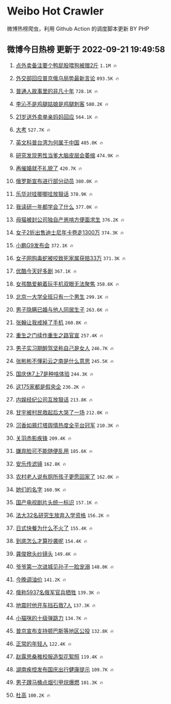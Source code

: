 # Weibo Hot Crawler 



微博热榜爬虫，利用 Github Action 的调度脚本更新 BY PHP 


## 微博今日热榜 更新于 2022-09-21 19:49:58 
1. [点外卖备注要个鸭屁股喂狗被赠2斤](https://s.weibo.com/weibo?q=%23%E7%82%B9%E5%A4%96%E5%8D%96%E5%A4%87%E6%B3%A8%E8%A6%81%E4%B8%AA%E9%B8%AD%E5%B1%81%E8%82%A1%E5%96%82%E7%8B%97%E8%A2%AB%E8%B5%A02%E6%96%A4%23&t=31&band_rank=1&Refer=top) `1.1M 🔥` 

1. [外交部回应普京俄乌局势最新言论](https://s.weibo.com/weibo?q=%23%E5%A4%96%E4%BA%A4%E9%83%A8%E5%9B%9E%E5%BA%94%E6%99%AE%E4%BA%AC%E4%BF%84%E4%B9%8C%E5%B1%80%E5%8A%BF%E6%9C%80%E6%96%B0%E8%A8%80%E8%AE%BA%23&t=31&band_rank=2&Refer=top) `893.5K 🔥` 

1. [普通人故事里的非凡十年](https://s.weibo.com/weibo?q=%23%E6%99%AE%E9%80%9A%E4%BA%BA%E6%95%85%E4%BA%8B%E9%87%8C%E7%9A%84%E9%9D%9E%E5%87%A1%E5%8D%81%E5%B9%B4%23&t=31&band_rank=3&Refer=top) `728.1K 🔥` 

1. [李沁不是鸡腿姑娘是鸡腿刺客](https://s.weibo.com/weibo?q=%23%E6%9D%8E%E6%B2%81%E4%B8%8D%E6%98%AF%E9%B8%A1%E8%85%BF%E5%A7%91%E5%A8%98%E6%98%AF%E9%B8%A1%E8%85%BF%E5%88%BA%E5%AE%A2%23&t=31&band_rank=4&Refer=top) `580.2K 🔥` 

1. [21岁送外卖单亲妈妈回应](https://s.weibo.com/weibo?q=%2321%E5%B2%81%E9%80%81%E5%A4%96%E5%8D%96%E5%8D%95%E4%BA%B2%E5%A6%88%E5%A6%88%E5%9B%9E%E5%BA%94%23&t=31&band_rank=5&Refer=top) `564.1K 🔥` 

1. [大考](https://s.weibo.com/weibo?q=%23%E5%A4%A7%E8%80%83%23&t=31&band_rank=6&Refer=top) `527.7K 🔥` 

1. [英文科普台湾为何属于中国](https://s.weibo.com/weibo?q=%23%E8%8B%B1%E6%96%87%E7%A7%91%E6%99%AE%E5%8F%B0%E6%B9%BE%E4%B8%BA%E4%BD%95%E5%B1%9E%E4%BA%8E%E4%B8%AD%E5%9B%BD%23&t=31&band_rank=7&Refer=top) `485.0K 🔥` 

1. [研究发现男性当爹大脑皮层会萎缩](https://s.weibo.com/weibo?q=%23%E7%A0%94%E7%A9%B6%E5%8F%91%E7%8E%B0%E7%94%B7%E6%80%A7%E5%BD%93%E7%88%B9%E5%A4%A7%E8%84%91%E7%9A%AE%E5%B1%82%E4%BC%9A%E8%90%8E%E7%BC%A9%23&t=31&band_rank=8&Refer=top) `474.9K 🔥` 

1. [再催婚就不礼貌了](https://s.weibo.com/weibo?q=%23%E5%86%8D%E5%82%AC%E5%A9%9A%E5%B0%B1%E4%B8%8D%E7%A4%BC%E8%B2%8C%E4%BA%86%23&t=31&band_rank=9&Refer=top) `420.7K 🔥` 

1. [俄罗斯宣布进行部分动员](https://s.weibo.com/weibo?q=%23%E4%BF%84%E7%BD%97%E6%96%AF%E5%AE%A3%E5%B8%83%E8%BF%9B%E8%A1%8C%E9%83%A8%E5%88%86%E5%8A%A8%E5%91%98%23&t=31&band_rank=10&Refer=top) `380.0K 🔥` 

1. [乐华对哇唧唧哇放狠话](https://s.weibo.com/weibo?q=%23%E4%B9%90%E5%8D%8E%E5%AF%B9%E5%93%87%E5%94%A7%E5%94%A7%E5%93%87%E6%94%BE%E7%8B%A0%E8%AF%9D%23&t=31&band_rank=11&Refer=top) `378.9K 🔥` 

1. [我读研一年都学会了什么](https://s.weibo.com/weibo?q=%23%E6%88%91%E8%AF%BB%E7%A0%94%E4%B8%80%E5%B9%B4%E9%83%BD%E5%AD%A6%E4%BC%9A%E4%BA%86%E4%BB%80%E4%B9%88%23&t=31&band_rank=12&Refer=top) `377.0K 🔥` 

1. [母猫被封公司独自产崽啃方便面求生](https://s.weibo.com/weibo?q=%23%E6%AF%8D%E7%8C%AB%E8%A2%AB%E5%B0%81%E5%85%AC%E5%8F%B8%E7%8B%AC%E8%87%AA%E4%BA%A7%E5%B4%BD%E5%95%83%E6%96%B9%E4%BE%BF%E9%9D%A2%E6%B1%82%E7%94%9F%23&t=31&band_rank=13&Refer=top) `376.2K 🔥` 

1. [女子2折出售迪士尼年卡卷走1300万](https://s.weibo.com/weibo?q=%23%E5%A5%B3%E5%AD%902%E6%8A%98%E5%87%BA%E5%94%AE%E8%BF%AA%E5%A3%AB%E5%B0%BC%E5%B9%B4%E5%8D%A1%E5%8D%B7%E8%B5%B01300%E4%B8%87%23&t=31&band_rank=14&Refer=top) `374.3K 🔥` 

1. [小鹏G9发布会](https://s.weibo.com/weibo?q=%23%E5%B0%8F%E9%B9%8FG9%E5%8F%91%E5%B8%83%E4%BC%9A%23&t=31&band_rank=15&Refer=top) `372.1K 🔥` 

1. [女子网购毒蛇被咬致死家属获赔33万](https://s.weibo.com/weibo?q=%23%E5%A5%B3%E5%AD%90%E7%BD%91%E8%B4%AD%E6%AF%92%E8%9B%87%E8%A2%AB%E5%92%AC%E8%87%B4%E6%AD%BB%E5%AE%B6%E5%B1%9E%E8%8E%B7%E8%B5%9433%E4%B8%87%23&t=31&band_rank=16&Refer=top) `371.3K 🔥` 

1. [优酷今天好多剧](https://s.weibo.com/weibo?q=%23%E4%BC%98%E9%85%B7%E4%BB%8A%E5%A4%A9%E5%A5%BD%E5%A4%9A%E5%89%A7%23&t=31&band_rank=17&Refer=top) `367.1K 🔥` 

1. [女孩酷爱躺着玩手机双眼无法聚焦](https://s.weibo.com/weibo?q=%23%E5%A5%B3%E5%AD%A9%E9%85%B7%E7%88%B1%E8%BA%BA%E7%9D%80%E7%8E%A9%E6%89%8B%E6%9C%BA%E5%8F%8C%E7%9C%BC%E6%97%A0%E6%B3%95%E8%81%9A%E7%84%A6%23&t=31&band_rank=18&Refer=top) `358.6K 🔥` 

1. [北京一大学全班只有一个男生](https://s.weibo.com/weibo?q=%23%E5%8C%97%E4%BA%AC%E4%B8%80%E5%A4%A7%E5%AD%A6%E5%85%A8%E7%8F%AD%E5%8F%AA%E6%9C%89%E4%B8%80%E4%B8%AA%E7%94%B7%E7%94%9F%23&t=31&band_rank=19&Refer=top) `299.1K 🔥` 

1. [男子隐瞒已婚与他人同居生子](https://s.weibo.com/weibo?q=%23%E7%94%B7%E5%AD%90%E9%9A%90%E7%9E%92%E5%B7%B2%E5%A9%9A%E4%B8%8E%E4%BB%96%E4%BA%BA%E5%90%8C%E5%B1%85%E7%94%9F%E5%AD%90%23&t=31&band_rank=20&Refer=top) `263.6K 🔥` 

1. [张翰让我戒掉了手机](https://s.weibo.com/weibo?q=%23%E5%BC%A0%E7%BF%B0%E8%AE%A9%E6%88%91%E6%88%92%E6%8E%89%E4%BA%86%E6%89%8B%E6%9C%BA%23&t=31&band_rank=21&Refer=top) `260.8K 🔥` 

1. [重生之门续作重生之路官宣](https://s.weibo.com/weibo?q=%23%E9%87%8D%E7%94%9F%E4%B9%8B%E9%97%A8%E7%BB%AD%E4%BD%9C%E9%87%8D%E7%94%9F%E4%B9%8B%E8%B7%AF%E5%AE%98%E5%AE%A3%23&t=31&band_rank=22&Refer=top) `257.4K 🔥` 

1. [男子实习期醉驾坚称自己是女人](https://s.weibo.com/weibo?q=%23%E7%94%B7%E5%AD%90%E5%AE%9E%E4%B9%A0%E6%9C%9F%E9%86%89%E9%A9%BE%E5%9D%9A%E7%A7%B0%E8%87%AA%E5%B7%B1%E6%98%AF%E5%A5%B3%E4%BA%BA%23&t=31&band_rank=23&Refer=top) `246.7K 🔥` 

1. [张彬彬不懂彩云之南是什么意思](https://s.weibo.com/weibo?q=%23%E5%BC%A0%E5%BD%AC%E5%BD%AC%E4%B8%8D%E6%87%82%E5%BD%A9%E4%BA%91%E4%B9%8B%E5%8D%97%E6%98%AF%E4%BB%80%E4%B9%88%E6%84%8F%E6%80%9D%23&t=31&band_rank=24&Refer=top) `245.5K 🔥` 

1. [国庆休7上7是种啥体验](https://s.weibo.com/weibo?q=%23%E5%9B%BD%E5%BA%86%E4%BC%917%E4%B8%8A7%E6%98%AF%E7%A7%8D%E5%95%A5%E4%BD%93%E9%AA%8C%23&t=31&band_rank=25&Refer=top) `244.3K 🔥` 

1. [这175家都是假央企](https://s.weibo.com/weibo?q=%23%E8%BF%99175%E5%AE%B6%E9%83%BD%E6%98%AF%E5%81%87%E5%A4%AE%E4%BC%81%23&t=31&band_rank=26&Refer=top) `236.2K 🔥` 

1. [内娱经纪公司互放狠话](https://s.weibo.com/weibo?q=%23%E5%86%85%E5%A8%B1%E7%BB%8F%E7%BA%AA%E5%85%AC%E5%8F%B8%E4%BA%92%E6%94%BE%E7%8B%A0%E8%AF%9D%23&t=31&band_rank=27&Refer=top) `213.8K 🔥` 

1. [甘宇被村民救起后大哭了一场](https://s.weibo.com/weibo?q=%23%E7%94%98%E5%AE%87%E8%A2%AB%E6%9D%91%E6%B0%91%E6%95%91%E8%B5%B7%E5%90%8E%E5%A4%A7%E5%93%AD%E4%BA%86%E4%B8%80%E5%9C%BA%23&t=31&band_rank=28&Refer=top) `212.0K 🔥` 

1. [沉香如屑灯塔舆情热度全平台冠军](https://s.weibo.com/weibo?q=%23%E6%B2%89%E9%A6%99%E5%A6%82%E5%B1%91%E7%81%AF%E5%A1%94%E8%88%86%E6%83%85%E7%83%AD%E5%BA%A6%E5%85%A8%E5%B9%B3%E5%8F%B0%E5%86%A0%E5%86%9B%23&t=31&band_rank=29&Refer=top) `210.3K 🔥` 

1. [关羽赤影疾锋](https://s.weibo.com/weibo?q=%23%E5%85%B3%E7%BE%BD%E8%B5%A4%E5%BD%B1%E7%96%BE%E9%94%8B%23&t=31&band_rank=30&Refer=top) `209.4K 🔥` 

1. [嫌弃脸可不能随便乱用](https://s.weibo.com/weibo?q=%23%E5%AB%8C%E5%BC%83%E8%84%B8%E5%8F%AF%E4%B8%8D%E8%83%BD%E9%9A%8F%E4%BE%BF%E4%B9%B1%E7%94%A8%23&t=31&band_rank=31&Refer=top) `185.6K 🔥` 

1. [安乐传滤镜](https://s.weibo.com/weibo?q=%23%E5%AE%89%E4%B9%90%E4%BC%A0%E6%BB%A4%E9%95%9C%23&t=31&band_rank=32&Refer=top) `162.8K 🔥` 

1. [农村老人说有厕所孩子更愿回家了](https://s.weibo.com/weibo?q=%23%E5%86%9C%E6%9D%91%E8%80%81%E4%BA%BA%E8%AF%B4%E6%9C%89%E5%8E%95%E6%89%80%E5%AD%A9%E5%AD%90%E6%9B%B4%E6%84%BF%E5%9B%9E%E5%AE%B6%E4%BA%86%23&t=31&band_rank=33&Refer=top) `162.0K 🔥` 

1. [她们的名字](https://s.weibo.com/weibo?q=%23%E5%A5%B9%E4%BB%AC%E7%9A%84%E5%90%8D%E5%AD%97%23&t=31&band_rank=34&Refer=top) `160.9K 🔥` 

1. [国产电视剧片头统一标识](https://s.weibo.com/weibo?q=%23%E5%9B%BD%E4%BA%A7%E7%94%B5%E8%A7%86%E5%89%A7%E7%89%87%E5%A4%B4%E7%BB%9F%E4%B8%80%E6%A0%87%E8%AF%86%23&t=31&band_rank=35&Refer=top) `157.1K 🔥` 

1. [法大32名研究生放弃入学资格](https://s.weibo.com/weibo?q=%23%E6%B3%95%E5%A4%A732%E5%90%8D%E7%A0%94%E7%A9%B6%E7%94%9F%E6%94%BE%E5%BC%83%E5%85%A5%E5%AD%A6%E8%B5%84%E6%A0%BC%23&t=31&band_rank=36&Refer=top) `156.2K 🔥` 

1. [日式快餐为什么不火了](https://s.weibo.com/weibo?q=%23%E6%97%A5%E5%BC%8F%E5%BF%AB%E9%A4%90%E4%B8%BA%E4%BB%80%E4%B9%88%E4%B8%8D%E7%81%AB%E4%BA%86%23&t=31&band_rank=37&Refer=top) `155.4K 🔥` 

1. [到底怎么才算抄袭呢](https://s.weibo.com/weibo?q=%23%E5%88%B0%E5%BA%95%E6%80%8E%E4%B9%88%E6%89%8D%E7%AE%97%E6%8A%84%E8%A2%AD%E5%91%A2%23&t=31&band_rank=38&Refer=top) `154.4K 🔥` 

1. [龚俊掀头纱镜头](https://s.weibo.com/weibo?q=%23%E9%BE%9A%E4%BF%8A%E6%8E%80%E5%A4%B4%E7%BA%B1%E9%95%9C%E5%A4%B4%23&t=31&band_rank=39&Refer=top) `149.4K 🔥` 

1. [爷爷第一次进城见孙子一脸宠溺](https://s.weibo.com/weibo?q=%23%E7%88%B7%E7%88%B7%E7%AC%AC%E4%B8%80%E6%AC%A1%E8%BF%9B%E5%9F%8E%E8%A7%81%E5%AD%99%E5%AD%90%E4%B8%80%E8%84%B8%E5%AE%A0%E6%BA%BA%23&t=31&band_rank=40&Refer=top) `148.0K 🔥` 

1. [今晚调油价](https://s.weibo.com/weibo?q=%23%E4%BB%8A%E6%99%9A%E8%B0%83%E6%B2%B9%E4%BB%B7%23&t=31&band_rank=41&Refer=top) `141.2K 🔥` 

1. [俄称5937名俄军官兵牺牲](https://s.weibo.com/weibo?q=%23%E4%BF%84%E7%A7%B05937%E5%90%8D%E4%BF%84%E5%86%9B%E5%AE%98%E5%85%B5%E7%89%BA%E7%89%B2%23&t=31&band_rank=42&Refer=top) `139.3K 🔥` 

1. [地震时他开车挡石救7人](https://s.weibo.com/weibo?q=%23%E5%9C%B0%E9%9C%87%E6%97%B6%E4%BB%96%E5%BC%80%E8%BD%A6%E6%8C%A1%E7%9F%B3%E6%95%917%E4%BA%BA%23&t=31&band_rank=43&Refer=top) `137.3K 🔥` 

1. [小猫咪的十级弹跳力](https://s.weibo.com/weibo?q=%23%E5%B0%8F%E7%8C%AB%E5%92%AA%E7%9A%84%E5%8D%81%E7%BA%A7%E5%BC%B9%E8%B7%B3%E5%8A%9B%23&t=31&band_rank=44&Refer=top) `134.7K 🔥` 

1. [普京宣布支持顿巴斯等地区公投](https://s.weibo.com/weibo?q=%23%E6%99%AE%E4%BA%AC%E5%AE%A3%E5%B8%83%E6%94%AF%E6%8C%81%E9%A1%BF%E5%B7%B4%E6%96%AF%E7%AD%89%E5%9C%B0%E5%8C%BA%E5%85%AC%E6%8A%95%23&t=31&band_rank=45&Refer=top) `132.8K 🔥` 

1. [正常的年轻人](https://s.weibo.com/weibo?q=%23%E6%AD%A3%E5%B8%B8%E7%9A%84%E5%B9%B4%E8%BD%BB%E4%BA%BA%23&t=31&band_rank=46&Refer=top) `122.4K 🔥` 

1. [赵露思桑稚校服造型花絮照](https://s.weibo.com/weibo?q=%23%E8%B5%B5%E9%9C%B2%E6%80%9D%E6%A1%91%E7%A8%9A%E6%A0%A1%E6%9C%8D%E9%80%A0%E5%9E%8B%E8%8A%B1%E7%B5%AE%E7%85%A7%23&t=31&band_rank=47&Refer=top) `119.4K 🔥` 

1. [湖南疾控发布国庆出行健康提示](https://s.weibo.com/weibo?q=%23%E6%B9%96%E5%8D%97%E7%96%BE%E6%8E%A7%E5%8F%91%E5%B8%83%E5%9B%BD%E5%BA%86%E5%87%BA%E8%A1%8C%E5%81%A5%E5%BA%B7%E6%8F%90%E7%A4%BA%23&t=31&band_rank=48&Refer=top) `109.7K 🔥` 

1. [男子蹲马桶点烟引甲烷爆燃](https://s.weibo.com/weibo?q=%23%E7%94%B7%E5%AD%90%E8%B9%B2%E9%A9%AC%E6%A1%B6%E7%82%B9%E7%83%9F%E5%BC%95%E7%94%B2%E7%83%B7%E7%88%86%E7%87%83%23&t=31&band_rank=49&Refer=top) `101.3K 🔥` 

1. [杜高](https://s.weibo.com/weibo?q=%E6%9D%9C%E9%AB%98&t=31&band_rank=50&Refer=top) `100.2K 🔥` 

